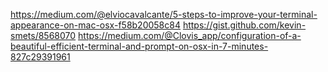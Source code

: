 <https://medium.com/@elviocavalcante/5-steps-to-improve-your-terminal-appearance-on-mac-osx-f58b20058c84>
<https://gist.github.com/kevin-smets/8568070>
<https://medium.com/@Clovis_app/configuration-of-a-beautiful-efficient-terminal-and-prompt-on-osx-in-7-minutes-827c29391961>

